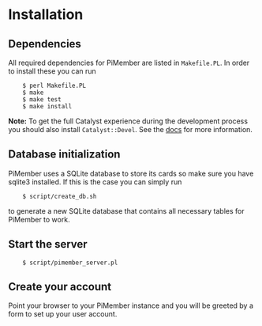 # Installation

## Dependencies

All required dependencies for PiMember are listed in `Makefile.PL`. In order to
install these you can run

```
    $ perl Makefile.PL
    $ make
    $ make test
    $ make install
```

**Note:** To get the full Catalyst experience during the development process
you should also install `Catalyst::Devel`. See the [docs](https://metacpan.org/pod/Catalyst::Devel)
for more information.

## Database initialization

PiMember uses a SQLite database to store its cards so make sure you have sqlite3
installed. If this is the case you can simply run

```
    $ script/create_db.sh
```

to generate a new SQLite database that contains all necessary tables for
PiMember to work.

## Start the server

```
    $ script/pimember_server.pl
```

## Create your account

Point your browser to your PiMember instance and you will be greeted by a form
to set up your user account.